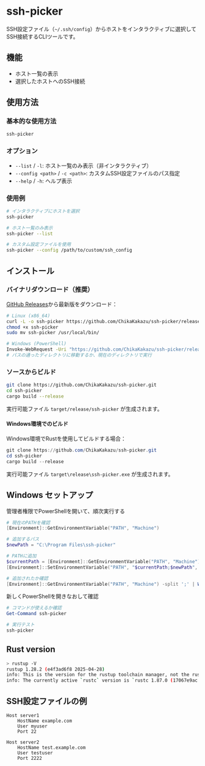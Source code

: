 # ssh-picker

SSH設定ファイル（`~/.ssh/config`）からホストをインタラクティブに選択してSSH接続するCLIツールです。

## 機能

- ホスト一覧の表示
- 選択したホストへのSSH接続

## 使用方法

### 基本的な使用方法
```bash
ssh-picker
```

### オプション
- `--list` / `-l`: ホスト一覧のみ表示（非インタラクティブ）
- `--config <path>` / `-c <path>`: カスタムSSH設定ファイルのパス指定
- `--help` / `-h`: ヘルプ表示

### 使用例
```bash
# インタラクティブにホストを選択
ssh-picker

# ホスト一覧のみ表示
ssh-picker --list

# カスタム設定ファイルを使用
ssh-picker --config /path/to/custom/ssh_config
```

## インストール

### バイナリダウンロード（推奨）

[GitHub Releases](https://github.com/ChikaKakazu/ssh-picker/releases)から最新版をダウンロード：

```bash
# Linux (x86_64)
curl -L -o ssh-picker https://github.com/ChikaKakazu/ssh-picker/releases/latest/download/ssh-picker-linux-x86_64
chmod +x ssh-picker
sudo mv ssh-picker /usr/local/bin/

# Windows (PowerShell)
Invoke-WebRequest -Uri "https://github.com/ChikaKakazu/ssh-picker/releases/latest/download/ssh-picker-windows-x86_64.exe" -OutFile "ssh-picker.exe"
# パスの通ったディレクトリに移動するか、現在のディレクトリで実行
```

### ソースからビルド

```bash
git clone https://github.com/ChikaKakazu/ssh-picker.git
cd ssh-picker
cargo build --release
```

実行可能ファイル `target/release/ssh-picker` が生成されます。

#### Windows環境でのビルド

Windows環境でRustを使用してビルドする場合：

```powershell
git clone https://github.com/ChikaKakazu/ssh-picker.git
cd ssh-picker
cargo build --release
```

実行可能ファイル `target\release\ssh-picker.exe` が生成されます。

## Windows セットアップ

管理者権限でPowerShellを開いて、順次実行する

```powershell
# 現在のPATHを確認
[Environment]::GetEnvironmentVariable("PATH", "Machine")

# 追加するパス
$newPath = "C:\Program Files\ssh-picker"

# PATHに追加
$currentPath = [Environment]::GetEnvironmentVariable("PATH", "Machine")
[Environment]::SetEnvironmentVariable("PATH", "$currentPath;$newPath", "Machine")

# 追加されたか確認
[Environment]::GetEnvironmentVariable("PATH", "Machine") -split ';' | Where-Object { $_ -like "*ssh-picker*" }
```

新しくPowerShellを開きなおして確認

```powershell
# コマンドが使えるか確認
Get-Command ssh-picker

# 実行テスト
ssh-picker
```

## Rust version

```bash
> rustup -V
rustup 1.28.2 (e4f3ad6f8 2025-04-28)
info: This is the version for the rustup toolchain manager, not the rustc compiler.
info: The currently active `rustc` version is `rustc 1.87.0 (17067e9ac 2025-05-09)`
```

## SSH設定ファイルの例

```
Host server1
    HostName example.com
    User myuser
    Port 22

Host server2
    HostName test.example.com
    User testuser
    Port 2222
```